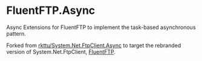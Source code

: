 FluentFTP.Async
==========================

Async Extensions for FluentFTP to implement the task-based asynchronous pattern. 

Forked from [rkttu/System.Net.FtpClient.Async](https://github.com/rkttu/System.Net.FtpClient.Async) to target the rebranded version of System.Net.FtpClient, [FluentFTP](https://github.com/hgupta9/FluentFTP).
